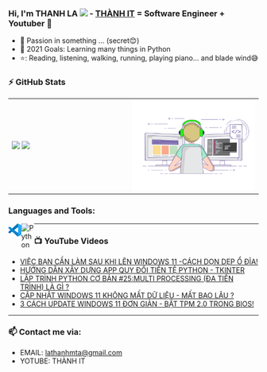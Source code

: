 ### Hi, I'm THANH LA <img src="https://media.giphy.com/media/hvRJCLFzcasrR4ia7z/giphy.gif" width="25px"> -  [THÀNH IT][website] = Software Engineer + Youtuber 🌻  


- 🔭 Passion in something ... (secret😊)
- 💪 2021 Goals: Learning many things in Python
- ⭐: Reading, listening, walking, running, playing piano... and blade wind😅

### :zap: GitHub Stats

<table>
<tr>
  <td width="48%">
    <img src="https://github-readme-stats.vercel.app/api?username=ThanhLa1802&show_icons=true&hide=contribs,issues&hide_border=true" />
    <img src="https://github-readme-stats.vercel.app/api/top-langs/?username=ThanhLa1802&layout=compact&show_icons=true&hide_border=true" />
  </td>
  <td width="52%"><img alt="gif" align="right" src=".github/assets/coding-freak.gif"/></td>
</tr>
<table>

### Languages and Tools:
<img align="left" alt="Visual Studio Code" width="26px" src="https://raw.githubusercontent.com/github/explore/80688e429a7d4ef2fca1e82350fe8e3517d3494d/topics/visual-studio-code/visual-studio-code.png" />
<img align="left" alt="Python" width="26px" src="https://upload.wikimedia.org/wikipedia/commons/thumb/0/0a/Python.svg/1200px-Python.svg.png" /> 

---

### 📺 YouTube Videos

<!-- YOUTUBE:START -->
- [VIỆC BẠN CẦN LÀM SAU KHI LÊN WINDOWS 11 -CÁCH DỌN DẸP Ổ ĐĨA!](https://www.youtube.com/watch?v=ZSj9daWefxg)
- [HƯỚNG DẪN XÂY DỰNG APP QUY ĐỔI TIỀN TỆ PYTHON - TKINTER](https://www.youtube.com/watch?v=Pf6V3YSK_ic)
- [LẬP TRÌNH PYTHON CƠ BẢN #25:MULTI PROCESSING (ĐA TIẾN TRÌNH) LÀ GÌ ?](https://www.youtube.com/watch?v=_Yxr6Wx5iok)
- [CẬP NHẬT WINDOWS 11 KHÔNG MẤT DỮ LIỆU - MẤT BAO LÂU ?](https://www.youtube.com/watch?v=a7QMAcN75JI)
- [3 CÁCH UPDATE WINDOWS 11 ĐƠN GIẢN  -  BẬT TPM 2.0 TRONG BIOS!](https://www.youtube.com/watch?v=7Inkm-Yn5A0)
<!-- YOUTUBE:END -->

---

### 📫 Contact me via:
- EMAIL: lathanhmta@gmail.com
- YOTUBE: THÀNH IT

[website]: https://www.youtube.com/channel/UC9L5_YMFz8JfBeQtUic8-3A
